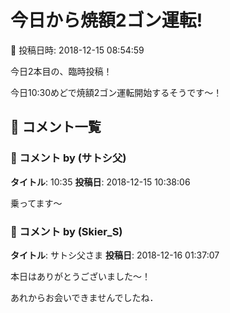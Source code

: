 # 今日から焼額2ゴン運転!

📅 投稿日時: 2018-12-15 08:54:59

今日2本目の、臨時投稿！





今日10:30めどで焼額2ゴン運転開始するそうです～！

## 💬 コメント一覧

### 💬 コメント by (サトシ父)
**タイトル**: 10:35
**投稿日**: 2018-12-15 10:38:06

乗ってます～

### 💬 コメント by (Skier_S)
**タイトル**: サトシ父さま
**投稿日**: 2018-12-16 01:37:07

本日はありがとうございました～！

あれからお会いできませんでしたね．

